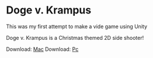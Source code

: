 <h1>Doge v. Krampus</h1>
<p>
This was my first attempt to make a vide game using Unity

Doge v. Krampus is a Christmas themed 2D side shooter!

Download: <a href="https://drive.google.com/open?id=0B7lfE5pybgfMVFRKS0lxN3JIVkE" target="_blank">Mac</a>
Download: <a href="https://drive.google.com/open?id=0B7lfE5pybgfMMWJTTWw2em9iTU0" target="_blank">Pc</a> 
</p>
